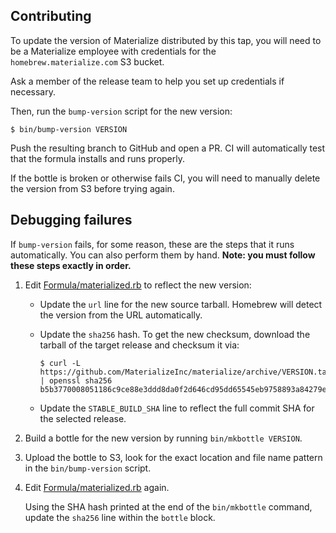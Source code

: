 ## Contributing

To update the version of Materialize distributed by this tap, you will need
to be a Materialize employee with credentials for the `homebrew.materialize.com` S3 bucket.

Ask a member of the release team to help you set up credentials if necessary.

Then, run the `bump-version` script for the new version:

```shell
$ bin/bump-version VERSION
```

Push the resulting branch to GitHub and open a PR. CI will automatically test
that the formula installs and runs properly.

If the bottle is broken or otherwise fails CI, you will need to manually delete
the version from S3 before trying again.

## Debugging failures

If `bump-version` fails, for some reason, these are the steps that it runs
automatically. You can also perform them by hand. **Note: you must follow these
steps exactly in order.**

1. Edit [Formula/materialized.rb](Formula/materialized.rb) to reflect the new
   version:

    * Update the `url` line for the new source tarball. Homebrew will detect the
      version from the URL automatically.

    * Update the `sha256` hash. To get the new checksum, download the tarball of
      the target release and checksum it via:

      ```shell
      $ curl -L https://github.com/MaterializeInc/materialize/archive/VERSION.tar.gz | openssl sha256
      b5b3770008051186c9ce88e3ddd8da0f2d646cd95dd65545eb9758893a84279e
      ```

    * Update the `STABLE_BUILD_SHA` line to reflect the full commit SHA for the
      selected release.

2. Build a bottle for the new version by running `bin/mkbottle VERSION`.

3. Upload the bottle to S3, look for the exact location and file name pattern in the
   `bin/bump-version` script.

3. Edit [Formula/materialized.rb](Formula/materialized.rb) again.

   Using the SHA hash printed at the end of the `bin/mkbottle` command, update
   the `sha256` line within the `bottle` block.
